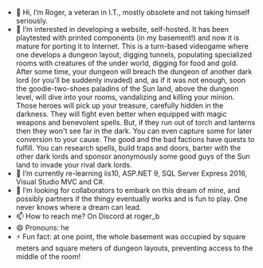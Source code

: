 - 👋 Hi, I’m Roger, a veteran in I.T., mostly obsolete and not taking himself seriously.
- 👀 I’m interested in developing a website, self-hosted. It has been playtested with printed components (in my basement!) and now it is mature for porting it to Internet. This is a turn-based videogame where one develops a dungeon layout, digging tunnels, populating specialized rooms with creatures of the under world, digging for food and gold. After some time, your dungeon will breach the dungeon of another dark lord (or you'll be suddenly invaded) and, as if it was not enough, soon the goodie-two-shoes paladins of the Sun land, above the dungeon level, will dive into your rooms, vandalizing and killing your minion. Those heroes will pick up your treasure, carefully hidden in the darkness. They will fight even better when equipped with magic weapons and benevolent spells. But, if they run out of torch and lanterns then they won't see far in the dark. You can even capture some for later conversion to your cause. The good and the bad factions have quests to fulfill. You can research spells, build traps and doors, barter with the other dark lords and sponsor anonymously some good guys of the Sun land to invade your rival dark lords.
- 🌱 I’m currently re-learning iis10, ASP.NET 9, SQL Server Express 2016, Visual Studio MVC and C#. 
- 💞️ I’m looking for collaborators to embark on this dream of mine, and possibly partners if the thingy eventually works and is fun to play. One never knows where a dream can lead.
- 📫 How to reach me? On Discord at roger_b
- 😄 Pronouns: he
- ⚡ Fun fact: at one point, the whole basement was occupied by square meters and square meters of dungeon layouts, preventing access to the middle of the room!

<!---
tsarriri/tsarriri is a ✨ special ✨ repository because its `README.md` (this file) appears on your GitHub profile.
You can click the Preview link to take a look at your changes.
--->
